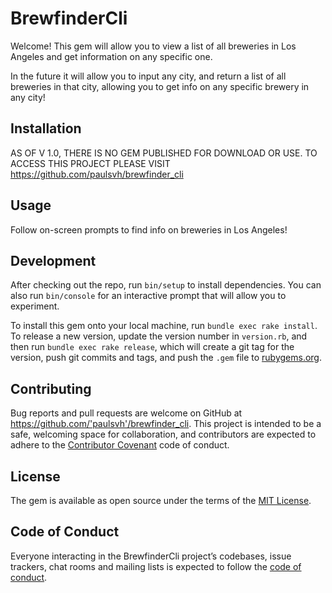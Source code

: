 # BrewfinderCli

Welcome! This gem will allow you to view a list of all breweries in Los Angeles and get information on any specific one.

In the future it will allow you to input any city, and return a list of all breweries in that city, allowing you to get info on any specific brewery in any city!

## Installation

AS OF V 1.0, THERE IS NO GEM PUBLISHED FOR DOWNLOAD OR USE. TO ACCESS THIS PROJECT PLEASE VISIT https://github.com/paulsvh/brewfinder_cli

## Usage

Follow on-screen prompts to find info on breweries in Los Angeles!

## Development

After checking out the repo, run `bin/setup` to install dependencies. You can also run `bin/console` for an interactive prompt that will allow you to experiment.

To install this gem onto your local machine, run `bundle exec rake install`. To release a new version, update the version number in `version.rb`, and then run `bundle exec rake release`, which will create a git tag for the version, push git commits and tags, and push the `.gem` file to [rubygems.org](https://rubygems.org).

## Contributing

Bug reports and pull requests are welcome on GitHub at https://github.com/'paulsvh'/brewfinder_cli. This project is intended to be a safe, welcoming space for collaboration, and contributors are expected to adhere to the [Contributor Covenant](http://contributor-covenant.org) code of conduct.

## License

The gem is available as open source under the terms of the [MIT License](https://opensource.org/licenses/MIT).

## Code of Conduct

Everyone interacting in the BrewfinderCli project’s codebases, issue trackers, chat rooms and mailing lists is expected to follow the [code of conduct](https://github.com/'paulsvh'/brewfinder_cli/blob/master/CODE_OF_CONDUCT.md).

